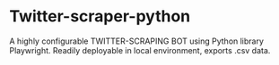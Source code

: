 # Twitter-scraper-python
A highly configurable TWITTER-SCRAPING BOT using Python library Playwright. Readily deployable in local environment, exports .csv data.

